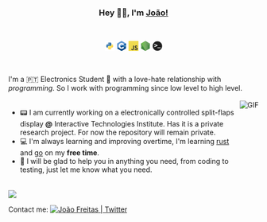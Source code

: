 <div align="center">
<h3> Hey 👋🏽, I'm <a href="joaoofreitas.antonws.com">João!</a> </h3>
</br>


<code><img height="20" src="https://raw.githubusercontent.com/github/explore/80688e429a7d4ef2fca1e82350fe8e3517d3494d/topics/python/python.png"></code>
<code><img height="20" src="https://raw.githubusercontent.com/github/explore/80688e429a7d4ef2fca1e82350fe8e3517d3494d/topics/cpp/cpp.png"></code>
<code><img height="20" src="https://raw.githubusercontent.com/github/explore/80688e429a7d4ef2fca1e82350fe8e3517d3494d/topics/javascript/javascript.png"></code>
<code><img height="20" src="https://raw.githubusercontent.com/github/explore/80688e429a7d4ef2fca1e82350fe8e3517d3494d/topics/nodejs/nodejs.png"></code>
<code><img height="20" src="https://raw.githubusercontent.com/github/explore/80688e429a7d4ef2fca1e82350fe8e3517d3494d/topics/terminal/terminal.png"></code>
</div>
</br>


I'm a 🇵🇹 Electronics Student 🤖 with a love-hate relationship with _programming_. So I work with programming since low level to high level.
</br>
</br>
<img align="right" height="185" alt="GIF" src="https://user-images.githubusercontent.com/31630346/89291774-0a338680-d653-11ea-9cbe-8ba7bc405f0a.gif"/>
- 📟 I am currently working on a electronically controlled split-flaps display __@__ Interactive Technologies Institute. Has it is a private research project. For now the repository will remain private. 
- 💻 I'm always learning and improving overtime, I'm learning [rust](https://github.com/rust-lang/rust) and [go](https://github.com/golang/go) on my __free time__. 
- 🧪 I will be glad to help you in anything you need, from coding to testing, just let me know what you need. 

</br>

<a>
  <img align="center" src="https://github-readme-stats.anuraghazra1.vercel.app/api/top-langs/?username=joaoofreitas&layout=compact&theme="gruvbox" />
</a>

<a>Contact me: <a href="https://twitter.com/joaoofreitas_"><img alt="João Freitas | Twitter" width="21px" src="https://raw.githubusercontent.com/anuraghazra/anuraghazra/master/assets/twitter.svg" /></a>
</a>                                                                                                                                             
